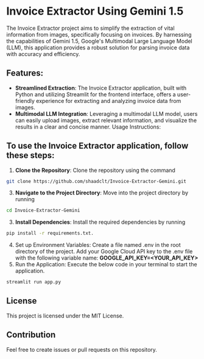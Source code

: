 # Invoice Extractor Using Gemini 1.5

The Invoice Extractor project aims to simplify the extraction of vital information from images, specifically focusing on invoices. By harnessing the capabilities of Gemini 1.5, Google's Multimodal Large Language Model (LLM), this application provides a robust solution for parsing invoice data with accuracy and efficiency. 

## Features:
- **Streamlined Extraction**: The Invoice Extractor application, built with Python and utilizing Streamlit for the frontend interface, offers a user-friendly experience for extracting and analyzing invoice data from images.
- **Multimodal LLM Integration**: Leveraging a multimodal LLM model, users can easily upload images, extract relevant information, and visualize the results in a clear and concise manner.
Usage Instructions:

## To use the Invoice Extractor application, follow these steps:
1. **Clone the Repository**:
Clone the repository using the command
```bash
git clone https://github.com/shaadclt/Invoice-Extractor-Gemini.git
```
3. **Navigate to the Project Directory**:
Move into the project directory by running
```bash
cd Invoice-Extractor-Gemini
```
3. **Install Dependencies**:
Install the required dependencies by running
```bash
pip install -r requirements.txt.
```
4. Set up Environment Variables:
Create a file named .env in the root directory of the project. Add your Google Cloud API key to the .env file with the following variable name: **GOOGLE_API_KEY=<YOUR_API_KEY>**
5. Run the Application:
Execute the below code in your terminal to start the application.
```bash
streamlit run app.py
```
 
## License
This project is licensed under the MIT License.

## Contribution
Feel free to create issues or pull requests on this repository.
